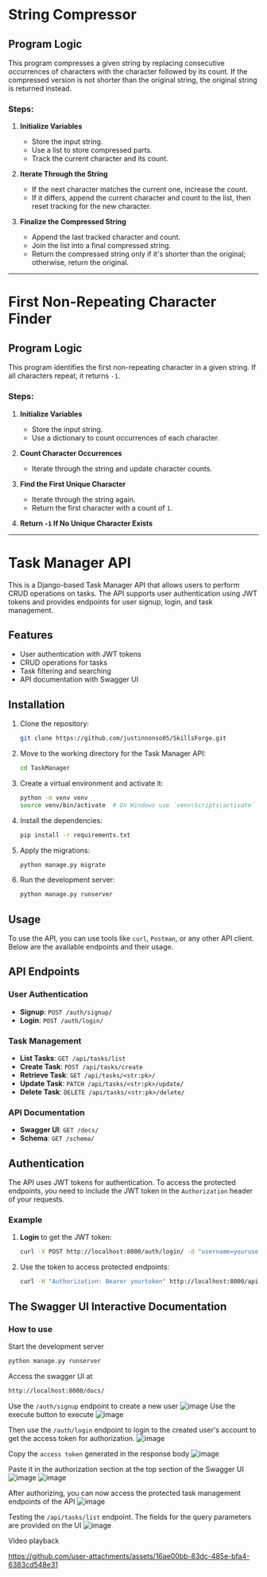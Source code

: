 # String Compressor

## Program Logic

This program compresses a given string by replacing consecutive occurrences of characters with the character followed by its count. If the compressed version is not shorter than the original string, the original string is returned instead.

### Steps:
1. **Initialize Variables**  
   - Store the input string.  
   - Use a list to store compressed parts.  
   - Track the current character and its count.

2. **Iterate Through the String**  
   - If the next character matches the current one, increase the count.  
   - If it differs, append the current character and count to the list, then reset tracking for the new character.

3. **Finalize the Compressed String**  
   - Append the last tracked character and count.  
   - Join the list into a final compressed string.  
   - Return the compressed string only if it's shorter than the original; otherwise, return the original.

***
# First Non-Repeating Character Finder

## Program Logic

This program identifies the first non-repeating character in a given string. If all characters repeat, it returns `-1`.

### Steps:
1. **Initialize Variables**  
   - Store the input string.  
   - Use a dictionary to count occurrences of each character.

2. **Count Character Occurrences**  
   - Iterate through the string and update character counts.

3. **Find the First Unique Character**  
   - Iterate through the string again.  
   - Return the first character with a count of `1`.

4. **Return `-1` If No Unique Character Exists**  

---

# Task Manager API

This is a Django-based Task Manager API that allows users to perform CRUD operations on tasks. The API supports user authentication using JWT tokens and provides endpoints for user signup, login, and task management.


## Features

- User authentication with JWT tokens
- CRUD operations for tasks
- Task filtering and searching
- API documentation with Swagger UI

## Installation

1. Clone the repository:

    ```sh
    git clone https://github.com/justinnonso05/SkillsForge.git
    ```
2. Move to the working directory for the Task Manager API:

    ```sh
    cd TaskManager
    ```

3. Create a virtual environment and activate it:

    ```sh
    python -m venv venv
    source venv/bin/activate  # On Windows use `venv\Scripts\activate`
    ```

4. Install the dependencies:

    ```sh
    pip install -r requirements.txt
    ```

5. Apply the migrations:

    ```sh
    python manage.py migrate
    ```

6. Run the development server:

    ```sh
    python manage.py runserver
    ```

## Usage

To use the API, you can use tools like `curl`, `Postman`, or any other API client. Below are the available endpoints and their usage.

## API Endpoints

### User Authentication

- **Signup**: `POST /auth/signup/`
- **Login**: `POST /auth/login/`

### Task Management

- **List Tasks**: `GET /api/tasks/list`
- **Create Task**: `POST /api/tasks/create`
- **Retrieve Task**: `GET /api/tasks/<str:pk>/`
- **Update Task**: `PATCH /api/tasks/<str:pk>/update/`
- **Delete Task**: `DELETE /api/tasks/<str:pk>/delete/`

### API Documentation

- **Swagger UI**: `GET /docs/`
- **Schema**: `GET /schema/`

## Authentication

The API uses JWT tokens for authentication. To access the protected endpoints, you need to include the JWT token in the `Authorization` header of your requests.

### Example

1. **Login** to get the JWT token:

    ```sh
    curl -X POST http://localhost:8000/auth/login/ -d "username=yourusername&password=yourpassword"
    ```

2. Use the token to access protected endpoints:

    ```sh
    curl -H "Authorization: Bearer yourtoken" http://localhost:8000/api/tasks/list
    ```



   
## The Swagger UI Interactive Documentation
### How to use
Start the development server
 ```sh
python manage.py runserver
```

Access the swagger UI at
 ```sh
http://localhost:8000/docs/
```

Use the ```/auth/signup``` endpoint to create a new user
![image](https://github.com/user-attachments/assets/abf60d65-0a48-450e-af3e-ec10a3c3537e)
Use the execute button to execute 
![image](https://github.com/user-attachments/assets/77d47d2e-7d84-4ae1-8275-0c86e999d0c0)

Then use the ```/auth/login``` endpoint to login to the created user's account to get the access token for authorization.
![image](https://github.com/user-attachments/assets/b438a68a-2003-4669-b277-7fb450359c02)

Copy the ```access token``` generated in the response body
![image](https://github.com/user-attachments/assets/97f2d756-4669-4d40-be29-1eb8382a6544)

Paste it in the authorization section at the top section of the Swagger UI
![image](https://github.com/user-attachments/assets/71ab9d39-5347-49ae-8073-e9776f028e91)
![image](https://github.com/user-attachments/assets/94387731-53fc-4168-991d-501caa21d3ce)


After authorizing, you can now access the protected task management endpoints of the API 
![image](https://github.com/user-attachments/assets/83f5c140-f2ec-4561-af77-151de4279959)

Testing the ```/api/tasks/list``` endpoint. The fields for the query parameters are provided on the UI
![image](https://github.com/user-attachments/assets/0edb944c-470f-4c3c-b681-53ffac79558a)

Video playback

https://github.com/user-attachments/assets/16ae00bb-83dc-485e-bfa4-6383cd548e31


